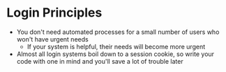 # Login Principles

- You don't need automated processes for a small number of users who won't have urgent needs
  - If your system is helpful, their needs will become more urgent 
- Almost all login systems boil down to a session cookie, so write your code with one in mind and you'll save a lot of trouble later
